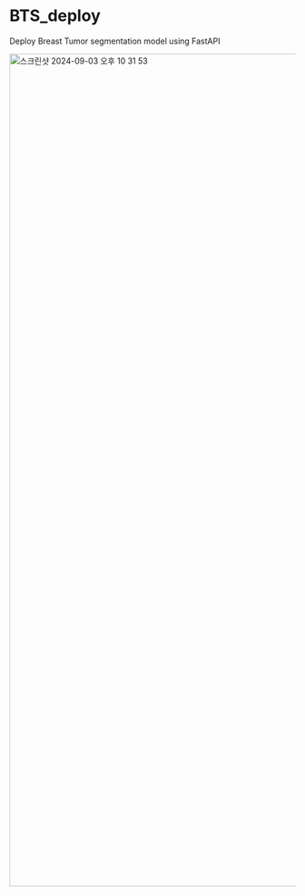 # BTS_deploy
Deploy Breast Tumor segmentation model using FastAPI

<img width="1466" alt="스크린샷 2024-09-03 오후 10 31 53" src="https://github.com/user-attachments/assets/fc12e0e0-15bb-403b-9465-576d827490fb">
